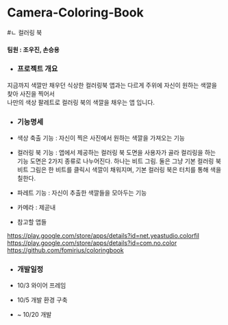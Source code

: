 # Camera-Coloring-Book

#ㄴ 컬러링 북

#### 팀원 : 조우진, 손승용

- ###  프로젝트 개요
지금까지 색깔만 채우던 식상한 컬러링북 앱과는 다르게 주위에 자신이 원하는 색깔을 찾아 사진을 찍어서  
나만의 색상 팔레트로 컬러링 북의 색깔을 채우는 앱 입니다.
- ### 기능명세
- 색상 축출 기능 : 자신이 찍은 사진에서 원하는 색깔을 가져오는 기능 
- 컬러링 북 기능 : 앱에서 제공하는 컬러링 북 도면을 사용자가 골라 컬리링을 하는 기능
도면은 2가지 종류로 나누어진다. 하나는 비트 그림. 둘은 그냥 기본 컬러링 북
비트 그림은 한 비트를 클릭시 색깔이 채워지며, 기본 컬러링 북은 터치를 통해 색을 칠한다.
- 파레트 기능 : 자신이 추출한 색깔들을 모아두는 기능
- 카메라 : 제곧내

- 참고할 앱들

https://play.google.com/store/apps/details?id=net.yeastudio.colorfil  
https://play.google.com/store/apps/details?id=com.no.color  
https://github.com/fomirius/coloringbook


- ### 개발일정

- 10/3 와이어 프레임
- 10/5 개발 환경 구축
- ~ 10/20 개발
